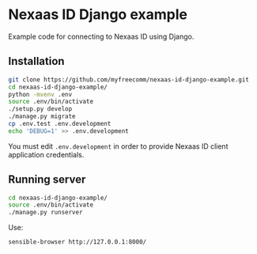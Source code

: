 # Nexaas ID Django example

Example code for connecting to Nexaas ID using Django.

## Installation

```sh
git clone https://github.com/myfreecomm/nexaas-id-django-example.git
cd nexaas-id-django-example/
python -mvenv .env
source .env/bin/activate
./setup.py develop
./manage.py migrate
cp .env.test .env.development
echo 'DEBUG=1' >> .env.development
```

You must edit `.env.development` in order to provide Nexaas ID client
application credentials.

## Running server

```sh
cd nexaas-id-django-example/
source .env/bin/activate
./manage.py runserver
```

Use:

```sh
sensible-browser http://127.0.0.1:8000/
```
